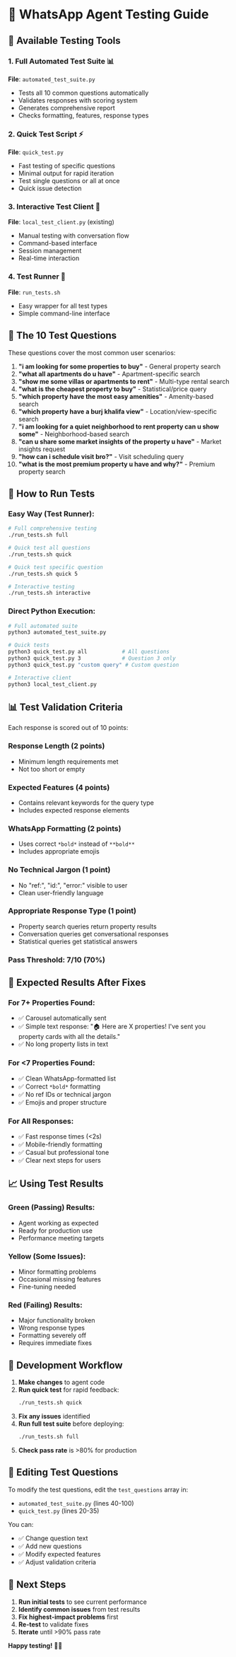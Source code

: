 # 🧪 **WhatsApp Agent Testing Guide**

## 📝 **Available Testing Tools**

### **1. Full Automated Test Suite** 📊
**File**: `automated_test_suite.py`
- Tests all 10 common questions automatically
- Validates responses with scoring system
- Generates comprehensive report
- Checks formatting, features, response types

### **2. Quick Test Script** ⚡
**File**: `quick_test.py`  
- Fast testing of specific questions
- Minimal output for rapid iteration
- Test single questions or all at once
- Quick issue detection

### **3. Interactive Test Client** 💬
**File**: `local_test_client.py` (existing)
- Manual testing with conversation flow
- Command-based interface
- Session management
- Real-time interaction

### **4. Test Runner** 🚀
**File**: `run_tests.sh`
- Easy wrapper for all test types
- Simple command-line interface

## 🎯 **The 10 Test Questions**

These questions cover the most common user scenarios:

1. **"i am looking for some properties to buy"** - General property search
2. **"what all apartments do u have"** - Apartment-specific search  
3. **"show me some villas or apartments to rent"** - Multi-type rental search
4. **"what is the cheapest property to buy"** - Statistical/price query
5. **"which property have the most easy amenities"** - Amenity-based search
6. **"which property have a burj khalifa view"** - Location/view-specific search
7. **"i am looking for a quiet neighborhood to rent property can u show some"** - Neighborhood-based search
8. **"can u share some market insights of the property u have"** - Market insights request
9. **"how can i schedule visit bro?"** - Visit scheduling query
10. **"what is the most premium property u have and why?"** - Premium property search

## 🚀 **How to Run Tests**

### **Easy Way (Test Runner)**:
```bash
# Full comprehensive testing
./run_tests.sh full

# Quick test all questions
./run_tests.sh quick

# Quick test specific question
./run_tests.sh quick 5

# Interactive testing
./run_tests.sh interactive
```

### **Direct Python Execution**:
```bash
# Full automated suite
python3 automated_test_suite.py

# Quick tests
python3 quick_test.py all           # All questions
python3 quick_test.py 3             # Question 3 only
python3 quick_test.py "custom query" # Custom question

# Interactive client
python3 local_test_client.py
```

## 📊 **Test Validation Criteria**

Each response is scored out of 10 points:

### **Response Length (2 points)**
- Minimum length requirements met
- Not too short or empty

### **Expected Features (4 points)**
- Contains relevant keywords for the query type
- Includes expected response elements

### **WhatsApp Formatting (2 points)**
- Uses correct `*bold*` instead of `**bold**`
- Includes appropriate emojis

### **No Technical Jargon (1 point)**
- No "ref:", "id:", "error:" visible to user
- Clean user-friendly language

### **Appropriate Response Type (1 point)**
- Property search queries return property results
- Conversation queries get conversational responses
- Statistical queries get statistical answers

### **Pass Threshold**: 7/10 (70%)

## 🔧 **Expected Results After Fixes**

### **For 7+ Properties Found**:
- ✅ Carousel automatically sent
- ✅ Simple text response: "🏠 Here are X properties! I've sent you property cards with all the details."
- ✅ No long property lists in text

### **For <7 Properties Found**:
- ✅ Clean WhatsApp-formatted list
- ✅ Correct `*bold*` formatting
- ✅ No ref IDs or technical jargon
- ✅ Emojis and proper structure

### **For All Responses**:
- ✅ Fast response times (<2s)
- ✅ Mobile-friendly formatting
- ✅ Casual but professional tone
- ✅ Clear next steps for users

## 📈 **Using Test Results**

### **Green (Passing) Results**:
- Agent working as expected
- Ready for production use
- Performance meeting targets

### **Yellow (Some Issues)**:
- Minor formatting problems
- Occasional missing features
- Fine-tuning needed

### **Red (Failing) Results**:
- Major functionality broken
- Wrong response types
- Formatting severely off
- Requires immediate fixes

## 🔄 **Development Workflow**

1. **Make changes** to agent code
2. **Run quick test** for rapid feedback:
   ```bash
   ./run_tests.sh quick
   ```
3. **Fix any issues** identified
4. **Run full test suite** before deploying:
   ```bash
   ./run_tests.sh full
   ```
5. **Check pass rate** is >80% for production

## 📝 **Editing Test Questions**

To modify the test questions, edit the `test_questions` array in:
- `automated_test_suite.py` (lines 40-100)
- `quick_test.py` (lines 20-35)

You can:
- ✅ Change question text
- ✅ Add new questions
- ✅ Modify expected features
- ✅ Adjust validation criteria

## 🎯 **Next Steps**

1. **Run initial tests** to see current performance
2. **Identify common issues** from test results
3. **Fix highest-impact problems** first
4. **Re-test** to validate fixes
5. **Iterate** until >90% pass rate

**Happy testing!** 🚀📱